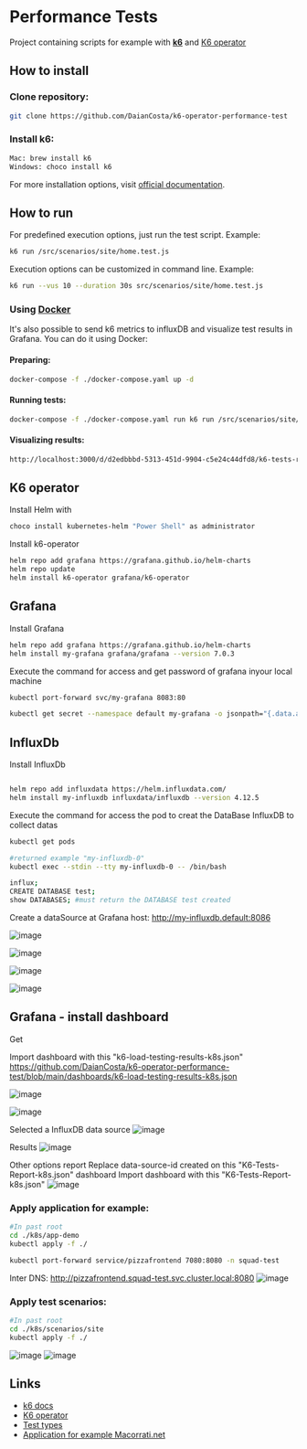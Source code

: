 # Performance Tests

Project containing scripts for example with <a href="https://k6.io"><b>k6</b></a> and <a href="https://github.com/grafana/k6-operator">K6 operator</a>

## How to install

### Clone repository:

```bash
git clone https://github.com/DaianCosta/k6-operator-performance-test
```

### Install k6:

```bash
Mac: brew install k6
Windows: choco install k6
```

For more installation options, visit <a href="https://k6.io/docs/get-started/installation">official documentation</a>.

## How to run

For predefined execution options, just run the test script. Example:

```bash
k6 run /src/scenarios/site/home.test.js
```

Execution options can be customized in command line. Example:

```bash
k6 run --vus 10 --duration 30s src/scenarios/site/home.test.js
```

### Using <a href="https://docs.docker.com/get-docker">Docker</a>

It's also possible to send k6 metrics to influxDB and visualize test results in Grafana. You can do it using Docker:

#### Preparing:

```bash
docker-compose -f ./docker-compose.yaml up -d
```

#### Running tests:

```bash
docker-compose -f ./docker-compose.yaml run k6 run /src/scenarios/site/home.test.js
```

#### Visualizing results:

```bash
http://localhost:3000/d/d2edbbbd-5313-451d-9904-c5e24c44dfd8/k6-tests-report?orgId=1&refresh=5s&from=now-15m&to=now
```

## K6 operator
Install Helm with 

```bash
choco install kubernetes-helm "Power Shell" as administrator
```

Install k6-operator
```bash
helm repo add grafana https://grafana.github.io/helm-charts
helm repo update
helm install k6-operator grafana/k6-operator
```

## Grafana
Install Grafana

```bash
helm repo add grafana https://grafana.github.io/helm-charts
helm install my-grafana grafana/grafana --version 7.0.3
```

Execute the command for access and get password of grafana inyour local machine
```bash
kubectl port-forward svc/my-grafana 8083:80

kubectl get secret --namespace default my-grafana -o jsonpath="{.data.admin-password}" | base64 --decode
```

## InfluxDb
Install InfluxDb

```bash

helm repo add influxdata https://helm.influxdata.com/
helm install my-influxdb influxdata/influxdb --version 4.12.5

```

Execute the command for access the pod to creat the DataBase InfluxDB to collect datas
```bash
kubectl get pods

#returned example "my-influxdb-0" 
kubectl exec --stdin --tty my-influxdb-0 -- /bin/bash

influx;
CREATE DATABASE test;
show DATABASES; #must return the DATABASE test created
```

Create a dataSource at Grafana
host: http://my-influxdb.default:8086

![image](https://github.com/DaianCosta/k6-operator-performance-test/assets/1796109/1f456578-4746-4d0d-914a-8256c77ae736)

![image](https://github.com/DaianCosta/k6-operator-performance-test/assets/1796109/c97a7132-0acd-4939-82cc-c478aa5fe047)

![image](https://github.com/DaianCosta/k6-operator-performance-test/assets/1796109/c453614e-3081-4968-bb83-12e8acde7b00)

![image](https://github.com/DaianCosta/k6-operator-performance-test/assets/1796109/cb607a5c-0418-4af7-880b-a73a84fd9781)

## Grafana - install dashboard
Get

Import dashboard with this "k6-load-testing-results-k8s.json"
https://github.com/DaianCosta/k6-operator-performance-test/blob/main/dashboards/k6-load-testing-results-k8s.json

![image](https://github.com/DaianCosta/k6-operator-performance-test/assets/1796109/482d2e7d-d494-4eaf-bcd3-2afb3f8538a1)

![image](https://github.com/DaianCosta/k6-operator-performance-test/assets/1796109/0020dcdc-2068-4b71-8c0e-7585c6b0997c)

Selected a InfluxDB data source
![image](https://github.com/DaianCosta/k6-operator-performance-test/assets/1796109/46527fd0-3465-4593-b351-2a983ad7f187)

Results
![image](https://github.com/DaianCosta/k6-operator-performance-test/assets/1796109/c240836b-86a1-45e7-bfe8-2643b6c5d1a0)

Other options report
Replace data-source-id created on this "K6-Tests-Report-k8s.json"  dashboard 
Import dashboard with this "K6-Tests-Report-k8s.json"
![image](https://github.com/DaianCosta/k6-operator-performance-test/assets/1796109/6c1adfe1-348a-41eb-bb5c-65152a75d50e)


### Apply application for example:
```bash
#In past root
cd ./k8s/app-demo
kubectl apply -f ./

kubectl port-forward service/pizzafrontend 7080:8080 -n squad-test
```
Inter DNS: http://pizzafrontend.squad-test.svc.cluster.local:8080
![image](https://github.com/DaianCosta/k6-operator-performance-test/assets/1796109/23cc2a56-fd63-4bb3-8ef6-0145de418039)

### Apply test scenarios:
```bash
#In past root
cd ./k8s/scenarios/site
kubectl apply -f ./
```
![image](https://github.com/DaianCosta/k6-operator-performance-test/assets/1796109/30b79649-e6b3-46a1-9976-58764164e68f)
![image](https://github.com/DaianCosta/k6-operator-performance-test/assets/1796109/9ee6b916-e1ec-4e0e-af27-ba97808b4cf9)


## Links

- <a href="https://k6.io/docs">k6 docs</a>
- <a href="https://github.com/grafana/k6-operator">K6 operator</a>
- <a href="https://k6.io/docs/test-types/introduction">Test types</a>
- <a href="https://macoratti.net/22/05/kubern_aspndeplo1.htm">Application for example Macorrati.net</a>


